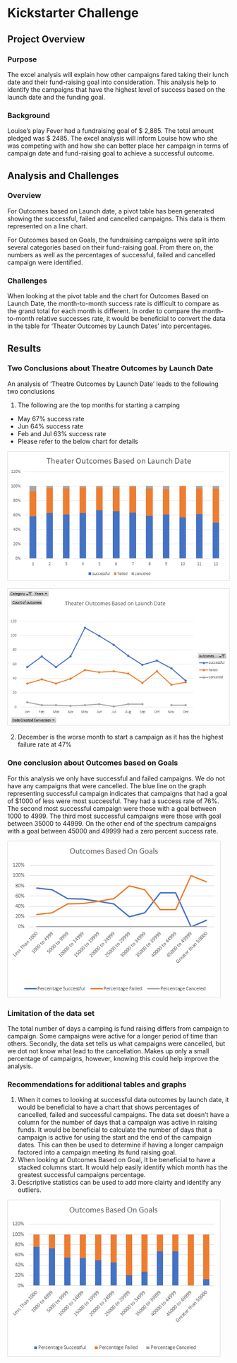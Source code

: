 # Kickstarter Challenge

## Project Overview
### Purpose
The excel analysis will explain how other campaigns fared taking their lunch date and their fund-raising goal into consideration. This analysis help to identify the campaigns that have the highest level of success based on the launch date and the funding goal. 
### Background
Louise’s play Fever had a fundraising goal of $ 2,885. The total amount pledged was $ 2485. The excel analysis will inform Louise how who she was competing with and how she can better place her campaign in terms of campaign date and fund-raising goal to achieve a successful outcome.

## Analysis and Challenges
### Overview
For Outcomes based on Launch date, a pivot table has been generated showing the successful, failed and cancelled campaigns. This data is them represented on a line chart. 
 
For Outcomes based on Goals, the fundraising campaigns were split into several categories based on their fund-raising goal. From there on, the numbers as well as the percentages of successful, failed and cancelled campaign were identified. 

### Challenges
When looking at the pivot table and the chart for Outcomes Based on Launch Date, the month-to-month success rate is difficult to compare as the grand total for each month is different. In order to compare the month-to-month relative successes rate, it would be beneficial to convert the data in the table for ‘Theater Outcomes by Launch Dates’ into percentages. 

## Results
### Two Conclusions about Theatre Outcomes by Launch Date
An analysis of ‘Theatre Outcomes by Launch Date’ leads to the following two conclusions

1. The following are the top months for starting a camping
* May 67% success rate
* Jun 64% success rate
* Feb and Jul 63% success rate
* Please refer to the below chart for details

![Outcomes Based on Launch Date - Bar Chart](https://github.com/shayanafzal/Kickstarter_Challenge/blob/7a72483fe6431fb3f6a8acab7cc7035e6b9fd9fa/Charts/Theater%20Outcomes%20Based%20on%20Launch%20Date%20-%20Bar%20Chart.png)

![Outcomes Based on Lacunch Date - Line Chart](https://github.com/shayanafzal/Kickstarter_Challenge/blob/61f5129a184a83c7ecb58fa6a59f7e3ffd73f3d9/Charts/Theater%20Outcomes%20Based%20on%20Launch%20Date%20-%20Line%20Chart.png)

2. December is the worse month to start a campaign as it has the highest failure rate at 47%

### One conclusion about Outcomes based on Goals
For this analysis we only have successful and failed campaigns. We do not have any campaigns that were cancelled. The blue line on the graph representing successful campaign indicates that campaigns that had a goal of $1000 of less were most successful. They had a success rate of 76%. The second most successful campaign were those with a goal between 1000 to 4999. The third most successful campaigns were those with  goal between 35000 to 44999. On the other end of the spectrum campaigns with a goal between 45000 and 49999 had a zero percent success rate. 

![Outcomes Based on Goals](https://github.com/shayanafzal/Kickstarter_Challenge/blob/3c129d8905815657b3bccaef3120b6b670396d2b/Charts/Outcomes%20Based%20on%20Goals%20-%20Line%20Chart.png)

### Limitation of the data set
The total number of days a camping is fund raising differs from campaign to campaign. Some campaigns were active for a longer period of time than others. 
Secondly, the data set tells us what campaigns were cancelled, but we dot not know what lead to the cancellation. Makes up only a small percentage of campaigns, however, knowing this could help improve the analysis. 

### Recommendations for additional tables and graphs
1. When it comes to looking at successful data outcomes by launch date, it would be beneficial to have a chart that shows percentages of cancelled, failed and successful campaigns. 
The data set doesn’t have a column for the number of days that a campaign was active in raising funds. It would be beneficial to calculate the number of days that a campaign is active for using the start and the end of the campaign dates. This can then be used to determine if having a longer campaign factored into a campaign meeting its fund raising goal. 
2. When looking at Outcomes Based on Goal, It be beneficial to have a stacked columns start. It would help easily identify which month has the greatest successful campaigns percentage. 
3. Descriptive statistics can be used to add more clairty and identify any outliers.

![Outcomes Based on Goals Bar Chart](https://github.com/shayanafzal/Kickstarter_Challenge/blob/24a827cd2f60428b21ce1eeb9efb8ef6cca82394/Charts/Outcomes%20Based%20on%20Goals%20-%20Bar%20Chart.png)

